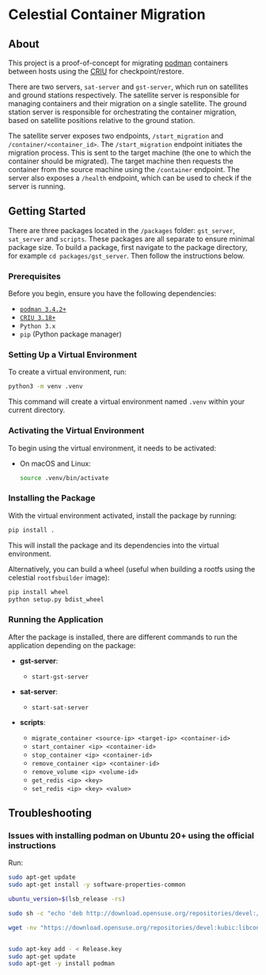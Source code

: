 # Celestial Container Migration

## About 

This project is a proof-of-concept for migrating [podman](https://podman.io) containers between hosts using the [CRIU](https://criu.org) for checkpoint/restore.

There are two servers, `sat-server` and `gst-server`, which run on satellites and ground stations respectively. The satellite server is responsible for managing containers and their migration on a single satellite. 
The ground station server is responsible for orchestrating the container migration, based on satellite positions relative to the ground station. 

The satellite server exposes two endpoints, `/start_migration` and `/container/<container_id>`. The `/start_migration` endpoint initiates the migration process. This is sent to the target machine (the one to which the container should be migrated). The target machine then requests the container from the source machine using the `/container` endpoint. The server also exposes a `/health` endpoint, which can be used to check if the server is running.

## Getting Started

There are three packages located in the `/packages` folder: `gst_server`, `sat_server` and `scripts`. These packages are all separate to ensure minimal package size. To build a package, first navigate to the package directory, for example `cd packages/gst_server`. Then follow the instructions below.


### Prerequisites

Before you begin, ensure you have the following dependencies:
- [`podman 3.4.2+`](https://podman.io/docs/installation#ubuntu)
- [`CRIU 3.18+`](https://criu.org/Installation)
- `Python 3.x`
- `pip` (Python package manager)

### Setting Up a Virtual Environment
 
To create a virtual environment, run:

```bash
python3 -m venv .venv
```

This command will create a virtual environment named `.venv` within your current directory.

### Activating the Virtual Environment

To begin using the virtual environment, it needs to be activated:

- On macOS and Linux:
  ```bash
  source .venv/bin/activate
  ```

### Installing the Package

With the virtual environment activated, install the package by running:

```bash
pip install .
```

This will install the package and its dependencies into the virtual environment.

Alternatively, you can build a wheel (useful when building a rootfs using the celestial `rootfsbuilder` image):
  
  ```bash
  pip install wheel
  python setup.py bdist_wheel
  ```



### Running the Application

After the package is installed, there are different commands to run the application depending on the package:

- **gst-server**:
  - `start-gst-server`

- **sat-server**:
  - `start-sat-server`

- **scripts**:
  - `migrate_container <source-ip> <target-ip> <container-id>`
  - `start_container <ip> <container-id>`
  - `stop_container <ip> <container-id>`
  - `remove_container <ip> <container-id>`
  - `remove_volume <ip> <volume-id>`
  - `get_redis <ip> <key>`
  - `set_redis <ip> <key> <value>`

## Troubleshooting
### Issues with installing podman on Ubuntu 20+ using the official instructions
Run:
```bash
sudo apt-get update
sudo apt-get install -y software-properties-common

ubuntu_version=$(lsb_release -rs)

sudo sh -c "echo 'deb http://download.opensuse.org/repositories/devel:/kubic:/libcontainers:/stable/xUbuntu_${ubuntu_version}/ /' > /etc/apt/sources.list.d/devel:kubic:libcontainers:stable.list"

wget -nv "https://download.opensuse.org/repositories/devel:kubic:libcontainers:stable/xUbuntu_${ubuntu_version}/Release.key" -O Release.key


sudo apt-key add - < Release.key
sudo apt-get update
sudo apt-get -y install podman
